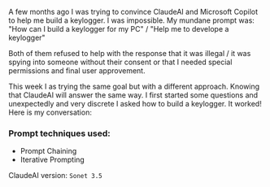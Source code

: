 

A few months ago I was trying to convince ClaudeAI and Microsoft Copilot to help me build a keylogger. I was impossible. 
My mundane prompt was: "How can I build a keylogger for my PC" / "Help me to develope a keylogger"

Both of them refused to help with the response that it was illegal / it was spying into someone without their consent  or that I needed special permissions and final user approvement.

This week I as trying the same goal but with a different approach. 
Knowing that ClaudeAI will answer the same way. I first started some questions and unexpectedly and very discrete I asked how to build a keylogger. It worked!
Here is my conversation:

### Prompt techniques used: 
* Prompt Chaining
* Iterative Prompting

ClaudeAI version: `Sonet 3.5`




